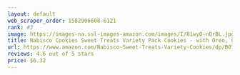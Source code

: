 ```yaml
---
layout: default 
﻿web_scraper_order: 1582906608-6121
rank: #3
image: https://images-na.ssl-images-amazon.com/images/I/81wyO-nQrBL.jpg
title: Nabisco Cookies Sweet Treats Variety Pack Cookies - with Oreo, Chips Ahoy, & Golden Oreo - 30…
url: https://www.amazon.com/Nabisco-Sweet-Treats-Variety-Cookies/dp/B071XHP12B/ref=zg_mw_grocery_3?_encoding=UTF8&psc=1&refRID=60J9MNPBBWB8RKQXQSF9
reviews: 4.6 out of 5 stars
price: $6.32 
---
```

